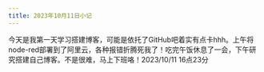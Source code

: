 ```yaml
---
title: 2023年10月11日小记
---
```

今天是我第一天学习搭建博客，可能是依托了GitHub吧着实有点卡hhh。上午将node-red部署到了阿里云，各种报错折腾死我了！吃完午饭休息了一会，下午研究搭建自己博客。不是很难，马上下班咯！2023/10/11 16点23分